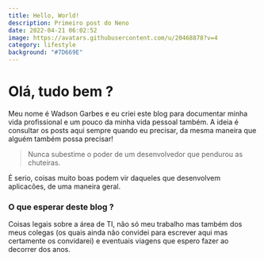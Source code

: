 ```yaml
---
title: Hello, World!
description: Primeiro post do Neno
date: 2022-04-21 06:02:52
image: https://avatars.githubusercontent.com/u/20468878?v=4
category: lifestyle
background: "#7D669E"
---
```

# Olá, tudo bem ?

Meu nome é Wadson Garbes e eu criei este blog para documentar minha vida profissional e um pouco da minha vida pessoal também. A ideia é consultar os posts aqui sempre quando eu precisar, da mesma maneira que alguém também possa precisar! 

> Nunca subestime o poder de um desenvolvedor que pendurou as chuteiras.

É serio, coisas muito boas podem vir daqueles que desenvolvem aplicacões, de uma maneira geral.

### O que esperar deste blog ?

Coisas legais sobre a área de TI, não só meu trabalho mas também dos meus colegas (os quais ainda não convidei para escrever aqui mas certamente os convidarei) e eventuais viagens que espero fazer ao decorrer dos anos.